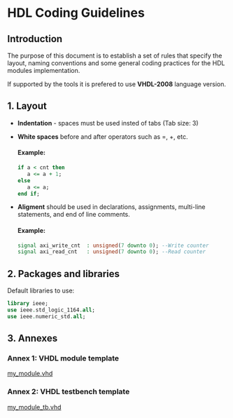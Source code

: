 # HDL Coding Guidelines


##  Introduction

The purpose of this document is to establish 
a set of rules that specify the layout, naming conventions and some general 
coding practices for the HDL modules implementation.

If supported by the tools it is prefered to use **VHDL-2008** language version.  

## 1. Layout

- **Indentation** - spaces must be used insted of tabs (Tab size: 3)
- **White spaces** before and after operators such as =, +, etc.

    #### Example:
    ```vhdl
    if a < cnt then 
       a <= a + 1;
    else 
       a <= a;
    end if;
    ```
- **Aligment** should be used in declarations, assignments, multi-line statements, and end of line comments.

    #### Example:
    ```vhdl
    signal axi_write_cnt  : unsigned(7 downto 0); --Write counter
    signal axi_read_cnt   : unsigned(7 downto 0); --Read counter
    ```


## 2. Packages and libraries

Default libraries to use:
```vhdl
library ieee;
use ieee.std_logic_1164.all;
use ieee.numeric_std.all;
```

## 3. Annexes
### Annex 1: VHDL module template
[my_module.vhd](https://gitlab.com/myriadrf/limeip_hdl/-/blob/6fa19378a3db8195ce9c18d5723c461fdc8e9f2d/templates/my_module.vhd)

### Annex 2: VHDL testbench template
[my_module_tb.vhd](https://gitlab.com/myriadrf/limeip_hdl/-/blob/6fa19378a3db8195ce9c18d5723c461fdc8e9f2d/templates/my_module_tb.vhd)




